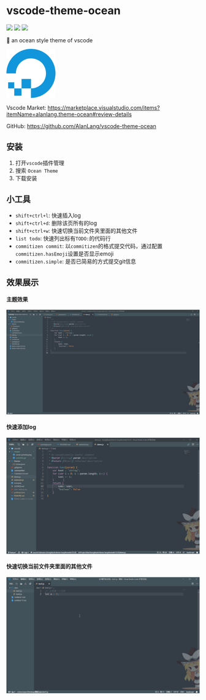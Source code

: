 # vscode-theme-ocean
![](https://vsmarketplacebadge.apphb.com/version/alanlang.theme-ocean.svg) ![](https://vsmarketplacebadge.apphb.com/downloads/alanlang.theme-ocean.svg) ![](https://vsmarketplacebadge.apphb.com/rating-star/alanlang.theme-ocean.svg)

🎨 an ocean style theme of vscode

![](icon.png)

Vscode Market: https://marketplace.visualstudio.com/items?itemName=alanlang.theme-ocean#review-details

GitHub: https://github.com/AlanLang/vscode-theme-ocean
## 安装
1. 打开`vscode`插件管理
2. 搜索 `Ocean Theme`
3. 下载安装

## 小工具
* `shift+ctrl+l`: 快速插入log
* `shift+ctrl+d`: 删除该页所有的log
* `shift+ctrl+w`: 快速切换当前文件夹里面的其他文件
* `list todo`: 快速列出标有`TODO:`的代码行
* `commitizen commit`: 以`commitizen`的格式提交代码，通过配置`commitizen.hasEmoji`设置是否显示emoji
* `commitizen.simple`: 是否已简易的方式提交git信息

## 效果展示

#### 主题效果
![](images/ocean-preview.png)

#### 快速添加log
![](images/quicklog.gif)

#### 快速切换当前文件夹里面的其他文件
![](images/switchfile.gif)
